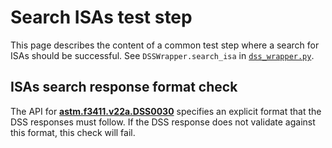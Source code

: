 # Search ISAs test step

This page describes the content of a common test step where a search for ISAs should be successful.
See `DSSWrapper.search_isa` in [`dss_wrapper.py`](../../../dss_wrapper.py).

## ISAs search response format check

The API for **[astm.f3411.v22a.DSS0030](../../../../../../requirements/astm/f3411/v22a.md)** specifies an explicit format that the DSS responses must follow.  If the DSS response does not validate against this format, this check will fail.
